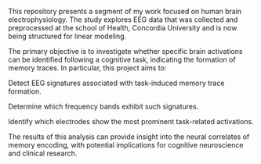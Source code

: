 This repository presents a segment of my work focused on human brain electrophysiology. The study explores EEG data that was collected and preprocessed at the school of Health, Concordia University and is now being structured for linear modeling.

The primary objective is to investigate whether specific brain activations can be identified following a cognitive task, indicating the formation of memory traces. In particular, this project aims to:

Detect EEG signatures associated with task-induced memory trace formation.

Determine which frequency bands exhibit such signatures.

Identify which electrodes show the most prominent task-related activations.

The results of this analysis can provide insight into the neural correlates of memory encoding, with potential implications for cognitive neuroscience and clinical research.
